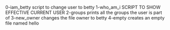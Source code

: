 0-iam_betty script to change user to betty
1-who_am_i SCRIPT TO SHOW EFFECTIVE CURRENT USER
2-groups prints all the groups the user is part of
3-new_owner changes the file owner to betty
4-empty creates an empty file named hello